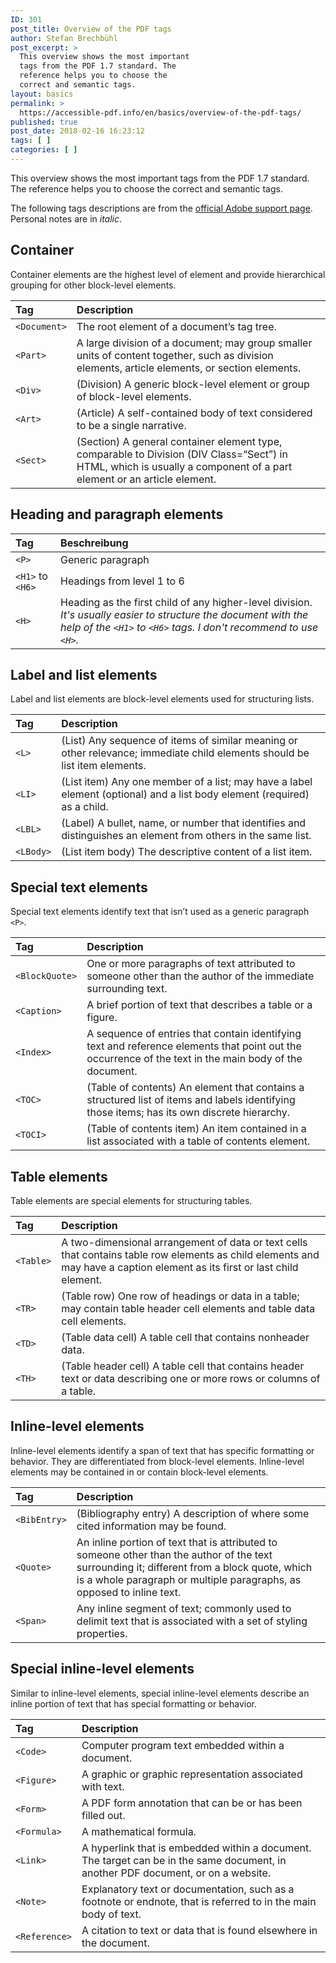 ```yaml
---
ID: 301
post_title: Overview of the PDF tags
author: Stefan Brechbühl
post_excerpt: >
  This overview shows the most important
  tags from the PDF 1.7 standard. The
  reference helps you to choose the
  correct and semantic tags.
layout: basics
permalink: >
  https://accessible-pdf.info/en/basics/overview-of-the-pdf-tags/
published: true
post_date: 2018-02-16 16:23:12
tags: [ ]
categories: [ ]
---
```

This overview shows the most important tags from the PDF 1.7 standard. The reference helps you to choose the correct and semantic tags.

The following tags descriptions are from the [official Adobe support page][1]. Personal notes are in *italic*.

## Container

Container elements are the highest level of element and provide hierarchical grouping for other block-level elements.

| Tag | Description |
|:--- |:--- |
| `<Document>` | The root element of a document’s tag tree. |
| `<Part>` | A large division of a document; may group smaller units of content together, such as division elements, article elements, or section elements. |
| `<Div>` | (Division) A generic block-level element or group of block-level elements. |
| `<Art>` | (Article) A self-contained body of text considered to be a single narrative. |
| `<Sect>` | (Section) A general container element type, comparable to Division (DIV Class=“Sect”) in HTML, which is usually a component of a part element or an article element. |

## Heading and paragraph elements

| Tag | Beschreibung |
|:--- |:--- |
| `<P>` | Generic paragraph |
| `<H1>` to `<H6>` | Headings from level 1 to 6 |
| `<H>` | Heading as the first child of any higher-level division. <br>*It's usually easier to structure the document with the help of the `<H1>` to `<H6>` tags. I don't recommend to use `<H>`.* |

## Label and list elements

Label and list elements are block-level elements used for structuring lists.

| Tag | Description |
|:--- |:--- |
| `<L>` | (List) Any sequence of items of similar meaning or other relevance; immediate child elements should be list item elements. |
| `<LI>` | (List item) Any one member of a list; may have a label element (optional) and a list body element (required) as a child. |
| `<LBL>` | (Label) A bullet, name, or number that identifies and distinguishes an element from others in the same list. |
| `<LBody>` | (List item body) The descriptive content of a list item. |

## Special text elements

Special text elements identify text that isn’t used as a generic paragraph `<P>`.

| Tag | Description |
|:--- |:--- |
| `<BlockQuote>` | One or more paragraphs of text attributed to someone other than the author of the immediate surrounding text. |
| `<Caption>` | A brief portion of text that describes a table or a figure. |
| `<Index>` | A sequence of entries that contain identifying text and reference elements that point out the occurrence of the text in the main body of the document. |
| `<TOC>` | (Table of contents) An element that contains a structured list of items and labels identifying those items; has its own discrete hierarchy. |
| `<TOCI>` | (Table of contents item) An item contained in a list associated with a table of contents element. |

## Table elements

Table elements are special elements for structuring tables.

| Tag | Description |
|:--- |:--- |
| `<Table>` | A two-dimensional arrangement of data or text cells that contains table row elements as child elements and may have a caption element as its first or last child element. |
| `<TR>` | (Table row) One row of headings or data in a table; may contain table header cell elements and table data cell elements. |
| `<TD>` | (Table data cell) A table cell that contains nonheader data. |
| `<TH>` | (Table header cell) A table cell that contains header text or data describing one or more rows or columns of a table. |

## Inline-level elements

Inline-level elements identify a span of text that has specific formatting or behavior. They are differentiated from block-level elements. Inline-level elements may be contained in or contain block-level elements.

| Tag | Description |
|:--- |:--- |
| `<BibEntry>` | (Bibliography entry) A description of where some cited information may be found. |
| `<Quote>` | An inline portion of text that is attributed to someone other than the author of the text surrounding it; different from a block quote, which is a whole paragraph or multiple paragraphs, as opposed to inline text. |
| `<Span>` | Any inline segment of text; commonly used to delimit text that is associated with a set of styling properties. |

## Special inline-level elements

Similar to inline-level elements, special inline-level elements describe an inline portion of text that has special formatting or behavior.

| Tag | Description |
|:--- |:--- |
| `<Code>` | Computer program text embedded within a document. |
| `<Figure>` | A graphic or graphic representation associated with text. |
| `<Form>` | A PDF form annotation that can be or has been filled out. |
| `<Formula>` | A mathematical formula. |
| `<Link>` | A hyperlink that is embedded within a document. The target can be in the same document, in another PDF document, or on a website. |
| `<Note>` | Explanatory text or documentation, such as a footnote or endnote, that is referred to in the main body of text. |
| `<Reference>` | A citation to text or data that is found elsewhere in the document. |

 [1]: https://helpx.adobe.com/acrobat/using/editing-document-structure-content-tags.html